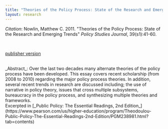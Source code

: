 ```yaml
---
title: "Theories of the Policy Process: State of the Research and Emerging Trends"
layout: research
---
```


_Citation_: Nowlin, Matthew C. 2011.  "Theories of the Policy Process: State of the Research and Emerging Trends" _Policy Studies Journal_, 39(s1):41-60.

<br />
<p> <a href="https://onlinelibrary.wiley.com/doi/abs/10.1111/j.1541-0072.2010.00389_4.x" class="btn-info">publisher version</a></p>

<br />
_Abstract_: Over the last two decades many alternate theories of the policy process have been developed. This essay covers recent scholarship (from 2008 to 2010) regarding the major policy process theories. In addition, several recent trends in research are discussed including; the use of narrative in policy theory, issues that cross multiple subsystems, bureaucracy in the policy process, and synthesizing multiple theories and frameworks.

<br />
Excerpted in [_Public Policy: The Essential Readings, 2nd Edition_](https://www.pearson.com/us/higher-education/program/Theodoulou-Public-Policy-The-Essential-Readings-2nd-Edition/PGM238981.html?tab=contents)